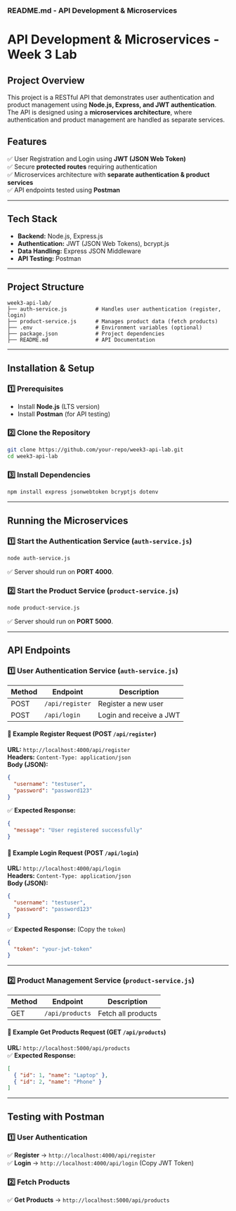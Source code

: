 ### **README.md - API Development & Microservices**  

# **API Development & Microservices - Week 3 Lab**  

## **Project Overview**  
This project is a RESTful API that demonstrates user authentication and product management using **Node.js, Express, and JWT authentication**. The API is designed using a **microservices architecture**, where authentication and product management are handled as separate services.  

## **Features**  
✅ User Registration and Login using **JWT (JSON Web Token)**  
✅ Secure **protected routes** requiring authentication  
✅ Microservices architecture with **separate authentication & product services**  
✅ API endpoints tested using **Postman**  

---

## **Tech Stack**  
- **Backend:** Node.js, Express.js  
- **Authentication:** JWT (JSON Web Tokens), bcrypt.js  
- **Data Handling:** Express JSON Middleware  
- **API Testing:** Postman  

---

## **Project Structure**  
```
week3-api-lab/
├── auth-service.js         # Handles user authentication (register, login)
├── product-service.js      # Manages product data (fetch products)
├── .env                    # Environment variables (optional)
├── package.json            # Project dependencies
├── README.md               # API Documentation
```

---

## **Installation & Setup**  

### **1️⃣ Prerequisites**  
- Install **Node.js** (LTS version)  
- Install **Postman** (for API testing)  

### **2️⃣ Clone the Repository**  
```sh
git clone https://github.com/your-repo/week3-api-lab.git
cd week3-api-lab
```

### **3️⃣ Install Dependencies**  
```sh
npm install express jsonwebtoken bcryptjs dotenv
```

---

## **Running the Microservices**  

### **1️⃣ Start the Authentication Service (`auth-service.js`)**  
```sh
node auth-service.js
```
✅ Server should run on **PORT 4000**.

### **2️⃣ Start the Product Service (`product-service.js`)**  
```sh
node product-service.js
```
✅ Server should run on **PORT 5000**.

---

## **API Endpoints**  

### **1️⃣ User Authentication Service (`auth-service.js`)**  
| Method | Endpoint         | Description                 |
|--------|----------------|-----------------------------|
| POST   | `/api/register` | Register a new user        |
| POST   | `/api/login`    | Login and receive a JWT    |

#### **📌 Example Register Request (POST `/api/register`)**  
**URL:** `http://localhost:4000/api/register`  
**Headers:** `Content-Type: application/json`  
**Body (JSON):**
```json
{
  "username": "testuser",
  "password": "password123"
}
```
✅ **Expected Response:**
```json
{
  "message": "User registered successfully"
}
```

#### **📌 Example Login Request (POST `/api/login`)**  
**URL:** `http://localhost:4000/api/login`  
**Headers:** `Content-Type: application/json`  
**Body (JSON):**
```json
{
  "username": "testuser",
  "password": "password123"
}
```
✅ **Expected Response:** (Copy the `token`)
```json
{
  "token": "your-jwt-token"
}
```

---

### **2️⃣ Product Management Service (`product-service.js`)**  
| Method | Endpoint          | Description           |
|--------|-----------------|-----------------------|
| GET    | `/api/products` | Fetch all products   |

#### **📌 Example Get Products Request (GET `/api/products`)**  
**URL:** `http://localhost:5000/api/products`  
✅ **Expected Response:**
```json
[
  { "id": 1, "name": "Laptop" },
  { "id": 2, "name": "Phone" }
]
```

---

## **Testing with Postman**  

### **1️⃣ User Authentication**  
✅ **Register** → `http://localhost:4000/api/register`  
✅ **Login** → `http://localhost:4000/api/login` (Copy JWT Token)  

### **2️⃣ Fetch Products**  
✅ **Get Products** → `http://localhost:5000/api/products`  
